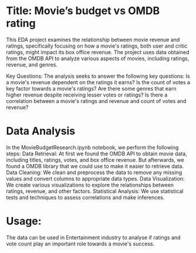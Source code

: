 # Title: Movie’s budget vs OMDB rating
This EDA project examines the relationship between movie revenue and ratings, specifically focusing on how a movie's ratings, both user and critic ratings, might impact its box office revenue. The project uses data obtained from the OMDB API to analyze various aspects of movies, including ratings, revenue, and genres.

Key Questions:
The analysis seeks to answer the following key questions:
Is a movie's revenue dependent on the ratings it earns?
Is the count of votes a key factor towards a movie's ratings?
Are there some genres that earn higher revenue despite receiving lesser votes or ratings?
Is there a correlation between a movie's ratings and revenue and count of votes and revenue?

# Data Analysis
In the MovieBudgetResearch.ipynb notebook, we perform the following steps:
Data Retrieval: At first we found the OMDB API to obtain movie data, including titles, ratings, votes, and box office revenue. But afterwards, we found a OMDB library that we could use to make it easier to retrieve data.
Data Cleaning: We clean and preprocess the data to remove any missing values and convert columns to appropriate data types.
Data Visualization: We create various visualizations to explore the relationships between ratings, revenue, and other factors.
Statistical Analysis: We use statistical tests and techniques to assess correlations and make inferences.

# Usage:
The data can be used in Entertainment industry to analyse if ratings and vote count play an important role towards a movie's success.
